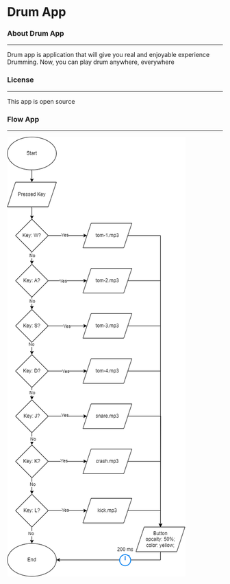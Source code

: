 # Drum App

### About Drum App
<hr>
<p>Drum app is application that will give you real and enjoyable experience Drumming. Now, you can play drum anywhere, everywhere</p>

### License
<hr>
<p>This app is open source</p>

### Flow App
<hr>
<img src="drum flowchart.png">